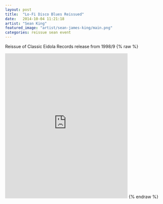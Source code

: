 ```yaml
---
layout: post
title:  "Lo-Fi Disco Blues Reissued"
date:   2014-10-04 11:21:18
artist: "Sean King"
featured_image: "artist/sean-james-king/main.png"
categories: reissue sean event
---
```

Reissue of Classic Eidola Records release from 1998/9
{% raw %}
<iframe style="border: 0; width: 400px; height: 472px;" src="https://bandcamp.com/EmbeddedPlayer/album=1012763728/size=large/bgcol=333333/linkcol=ffffff/artwork=small/transparent=true/" seamless><a href="http://eidolarecords.bandcamp.com/album/lo-fi-disco-blues">Lo-fi Disco Blues by Sean James King</a></iframe>
{% endraw %}
